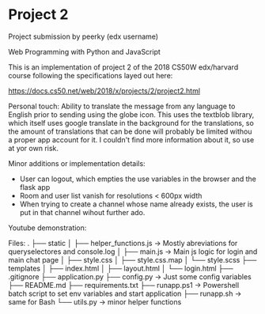 # Project 2

Project submission by peerky (edx username)

Web Programming with Python and JavaScript

This is an implementation of project 2 of the 2018 CS50W edx/harvard course following the specifications layed out here:

https://docs.cs50.net/web/2018/x/projects/2/project2.html

Personal touch:
Ability to translate the message from any language to English prior to sending using the globe icon.
This uses the textblob library, which itself uses google translate in the background for the translations, so the amount of translations that can be done will probably be limited withou a proper app account for it. I couldn't find more information about it, so use at yor own risk.

Minor additions or implementation details:
- User can logout, which empties the use variables in the browser and the flask app
- Room and user list vanish for resolutions < 600px width
- When trying to create a channel whose name already exists, the user is put in that channel wihout further ado.

Youtube demonstration:


Files:
.
├── static
│   ├── helper_functions.js -> Mostly abreviations for queryselectores and console.log
│   ├── main.js -> Main js logic for login and main chat page
│   ├── style.css
│   ├── style.css.map
│   └── style.scss
├── templates
│   ├── index.html
│   ├── layout.html
│   └── login.html
├── .gitignore
├── application.py
├── config.py -> Just some config variables
├── README.md
├── requirements.txt
├── runapp.ps1 -> Powershell batch script to set env variables and start application
├── runapp.sh -> same for Bash
└── utils.py -> minor helper functions



